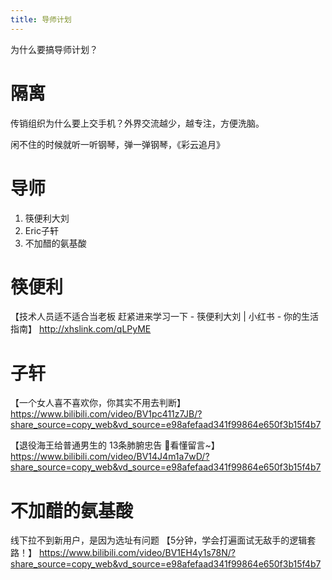 ```yaml
---
title: 导师计划
---
```


为什么要搞导师计划？

# 隔离

传销组织为什么要上交手机？外界交流越少，越专注，方便洗脑。

闲不住的时候就听一听钢琴，弹一弹钢琴，《彩云追月》

# 导师

1. 筷便利大刘
2. Eric子轩
3. 不加醋的氨基酸

# 筷便利

【技术人员适不适合当老板 赶紧进来学习一下 - 筷便利大刘 | 小红书 - 你的生活指南】 http://xhslink.com/qLPyME

# 子轩

【一个女人喜不喜欢你，你其实不用去判断】 https://www.bilibili.com/video/BV1pc411z7JB/?share_source=copy_web&vd_source=e98afefaad341f99864e650f3b15f4b7

【退役海王给普通男生的 13条肺腑忠告 🚨看懂留言~】 https://www.bilibili.com/video/BV14J4m1a7wD/?share_source=copy_web&vd_source=e98afefaad341f99864e650f3b15f4b7

# 不加醋的氨基酸

线下拉不到新用户，是因为选址有问题
【5分钟，学会打遍面试无敌手的逻辑套路！】 https://www.bilibili.com/video/BV1EH4y1s78N/?share_source=copy_web&vd_source=e98afefaad341f99864e650f3b15f4b7